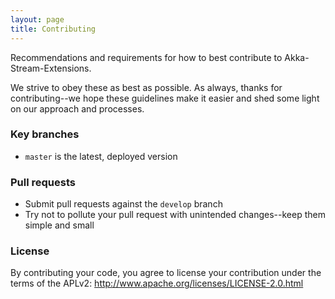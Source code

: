 ```yaml
---
layout: page
title: Contributing
---
```


Recommendations and requirements for how to best contribute to Akka-Stream-Extensions. 

We strive to obey these as best as possible. As always, thanks for contributing--we hope these guidelines make it easier and shed some light on our approach and processes.

### Key branches
- `master` is the latest, deployed version

### Pull requests
- Submit pull requests against the `develop` branch
- Try not to pollute your pull request with unintended changes--keep them simple and small

### License
By contributing your code, you agree to license your contribution under the terms of the APLv2:
http://www.apache.org/licenses/LICENSE-2.0.html
